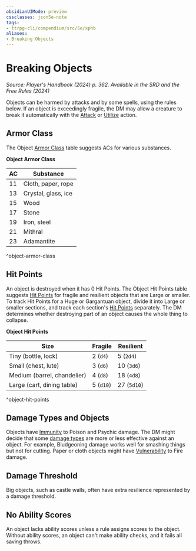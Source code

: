 ```yaml
---
obsidianUIMode: preview
cssclasses: json5e-note
tags:
- ttrpg-cli/compendium/src/5e/xphb
aliases:
- Breaking Objects
---
```

# Breaking Objects
*Source: Player's Handbook (2024) p. 362. Available in the <span title='Systems Reference Document (5.2)'>SRD</span> and the Free Rules (2024)* 

Objects can be harmed by attacks and by some spells, using the rules below. If an object is exceedingly fragile, the DM may allow a creature to break it automatically with the [Attack](Інструменти%20ДМ/CLI/rules/actions.md#Attack) or [Utilize](Інструменти%20ДМ/CLI/rules/actions.md#Utilize) action.

## Armor Class

The Object [Armor Class](Інструменти%20ДМ/CLI/rules/variant-rules/armor-class-xphb.md) table suggests ACs for various substances.

**Object Armor Class**

| AC | Substance |
|----|-----------|
| 11 | Cloth, paper, rope |
| 13 | Crystal, glass, ice |
| 15 | Wood |
| 17 | Stone |
| 19 | Iron, steel |
| 21 | Mithral |
| 23 | Adamantite |
^object-armor-class

## Hit Points

An object is destroyed when it has 0 Hit Points. The Object Hit Points table suggests [Hit Points](Інструменти%20ДМ/CLI/rules/variant-rules/hit-points-xphb.md) for fragile and resilient objects that are Large or smaller. To track Hit Points for a Huge or Gargantuan object, divide it into Large or smaller sections, and track each section's [Hit Points](Інструменти%20ДМ/CLI/rules/variant-rules/hit-points-xphb.md) separately. The DM determines whether destroying part of an object causes the whole thing to collapse.

**Object Hit Points**

| Size | Fragile | Resilient |
|------|---------|-----------|
| Tiny (bottle, lock) | 2 (`d4`) | 5 (`2d4`) |
| Small (chest, lute) | 3 (`d6`) | 10 (`3d6`) |
| Medium (barrel, chandelier) | 4 (`d8`) | 18 (`4d8`) |
| Large (cart, dining table) | 5 (`d10`) | 27 (`5d10`) |
^object-hit-points

## Damage Types and Objects

Objects have [Immunity](Інструменти%20ДМ/CLI/rules/variant-rules/immunity-xphb.md) to Poison and Psychic damage. The DM might decide that some [damage types](Інструменти%20ДМ/CLI/rules/variant-rules/damage-types-xphb.md) are more or less effective against an object. For example, Bludgeoning damage works well for smashing things but not for cutting. Paper or cloth objects might have [Vulnerability](Інструменти%20ДМ/CLI/rules/variant-rules/vulnerability-xphb.md) to Fire damage.

## Damage Threshold

Big objects, such as castle walls, often have extra resilience represented by a damage threshold.

## No Ability Scores

An object lacks ability scores unless a rule assigns scores to the object. Without ability scores, an object can't make ability checks, and it fails all saving throws.